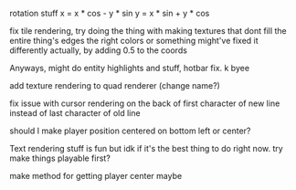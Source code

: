 
rotation stuff
x = x * cos - y * sin
y = x * sin + y * cos

fix tile rendering, try doing the thing with making textures that dont fill the entire thing's edges the right colors or something
might've fixed it differently actually, by adding 0.5 to the coords

Anyways, might do entity highlights and stuff, hotbar fix. k byee

add texture rendering to quad renderer (change name?)

fix issue with cursor rendering on the back of first character of new line instead of last character of old line

should I make player position centered on bottom left or center?

Text rendering stuff is fun but idk if it's the best thing to do right now. try make things playable first?

make method for getting player center maybe